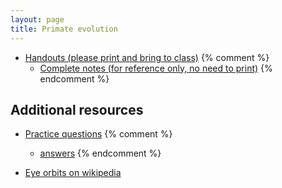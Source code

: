 ```yaml
---
layout: page
title: Primate evolution
---
```


* [Handouts (please print and bring to class)](/materials/primates.handouts.pdf)
{% comment %} 
  * [Complete notes (for reference only, no need to print)](/materials/primates.complete.pdf)
{% endcomment %} 

## Additional resources

* [Practice questions](primate_ques.html)
{% comment %} 
	* [answers](primate_ans.html)
{% endcomment %} 

* [Eye orbits on wikipedia](https://en.wikipedia.org/wiki/Orbit_(anatomy))
